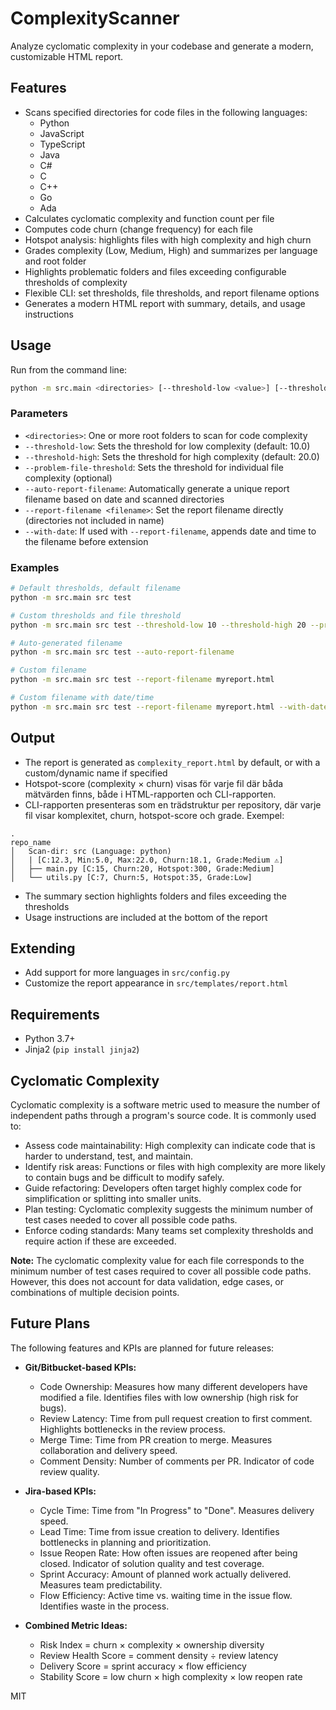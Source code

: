 # ComplexityScanner


Analyze cyclomatic complexity in your codebase and generate a modern, customizable HTML report.


## Features
- Scans specified directories for code files in the following languages:
	- Python
	- JavaScript
	- TypeScript
	- Java
	- C#
	- C
	- C++
	- Go
	- Ada
- Calculates cyclomatic complexity and function count per file
- Computes code churn (change frequency) for each file
- Hotspot analysis: highlights files with high complexity and high churn
- Grades complexity (Low, Medium, High) and summarizes per language and root folder
- Highlights problematic folders and files exceeding configurable thresholds of complexity
- Flexible CLI: set thresholds, file thresholds, and report filename options
- Generates a modern HTML report with summary, details, and usage instructions

## Usage

Run from the command line:

```sh
python -m src.main <directories> [--threshold-low <value>] [--threshold-high <value>] [--problem-file-threshold <value>] [--auto-report-filename] [--report-filename <filename>] [--with-date]
```

### Parameters
- `<directories>`: One or more root folders to scan for code complexity
- `--threshold-low`: Sets the threshold for low complexity (default: 10.0)
- `--threshold-high`: Sets the threshold for high complexity (default: 20.0)
- `--problem-file-threshold`: Sets the threshold for individual file complexity (optional)
- `--auto-report-filename`: Automatically generate a unique report filename based on date and scanned directories
- `--report-filename <filename>`: Set the report filename directly (directories not included in name)
- `--with-date`: If used with `--report-filename`, appends date and time to the filename before extension

### Examples

```sh
# Default thresholds, default filename
python -m src.main src test

# Custom thresholds and file threshold
python -m src.main src test --threshold-low 10 --threshold-high 20 --problem-file-threshold 15

# Auto-generated filename
python -m src.main src test --auto-report-filename

# Custom filename
python -m src.main src test --report-filename myreport.html

# Custom filename with date/time
python -m src.main src test --report-filename myreport.html --with-date
```


## Output
- The report is generated as `complexity_report.html` by default, or with a custom/dynamic name if specified
- Hotspot-score (complexity × churn) visas för varje fil där båda mätvärden finns, både i HTML-rapporten och CLI-rapporten.
- CLI-rapporten presenteras som en trädstruktur per repository, där varje fil visar komplexitet, churn, hotspot-score och grade. Exempel:

```
.
repo_name
│   Scan-dir: src (Language: python)
│   | [C:12.3, Min:5.0, Max:22.0, Churn:18.1, Grade:Medium ⚠️]
│   ├── main.py [C:15, Churn:20, Hotspot:300, Grade:Medium]
│   └── utils.py [C:7, Churn:5, Hotspot:35, Grade:Low]
```
- The summary section highlights folders and files exceeding the thresholds
- Usage instructions are included at the bottom of the report

## Extending
- Add support for more languages in `src/config.py`
- Customize the report appearance in `src/templates/report.html`

## Requirements
- Python 3.7+
- Jinja2 (`pip install jinja2`)

## Cyclomatic Complexity

Cyclomatic complexity is a software metric used to measure the number of independent paths through a program's source code. It is commonly used to:
- Assess code maintainability: High complexity can indicate code that is harder to understand, test, and maintain.
- Identify risk areas: Functions or files with high complexity are more likely to contain bugs and be difficult to modify safely.
- Guide refactoring: Developers often target highly complex code for simplification or splitting into smaller units.
- Plan testing: Cyclomatic complexity suggests the minimum number of test cases needed to cover all possible code paths.
- Enforce coding standards: Many teams set complexity thresholds and require action if these are exceeded.

**Note:** The cyclomatic complexity value for each file corresponds to the minimum number of test cases required to cover all possible code paths. However, this does not account for data validation, edge cases, or combinations of multiple decision points.


## Future Plans

The following features and KPIs are planned for future releases:

- **Git/Bitbucket-based KPIs:**
	- Code Ownership: Measures how many different developers have modified a file. Identifies files with low ownership (high risk for bugs).
	- Review Latency: Time from pull request creation to first comment. Highlights bottlenecks in the review process.
	- Merge Time: Time from PR creation to merge. Measures collaboration and delivery speed.
	- Comment Density: Number of comments per PR. Indicator of code review quality.

- **Jira-based KPIs:**
	- Cycle Time: Time from "In Progress" to "Done". Measures delivery speed.
	- Lead Time: Time from issue creation to delivery. Identifies bottlenecks in planning and prioritization.
	- Issue Reopen Rate: How often issues are reopened after being closed. Indicator of solution quality and test coverage.
	- Sprint Accuracy: Amount of planned work actually delivered. Measures team predictability.
	- Flow Efficiency: Active time vs. waiting time in the issue flow. Identifies waste in the process.

- **Combined Metric Ideas:**
	- Risk Index = churn × complexity × ownership diversity
	- Review Health Score = comment density ÷ review latency
	- Delivery Score = sprint accuracy × flow efficiency
	- Stability Score = low churn × high complexity × low reopen rate

MIT
